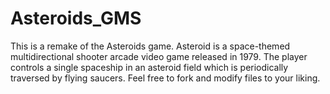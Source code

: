 # Asteroids_GMS

This is a remake of the Asteroids game. Asteroid is a space-themed multidirectional shooter arcade video game released in 1979. The player controls a single spaceship in an asteroid field which is periodically traversed by flying saucers. Feel free to fork and modify files to your liking. 
